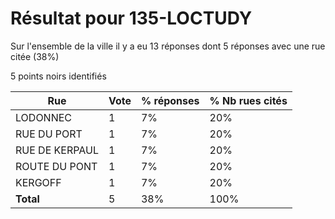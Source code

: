 # Résultat pour 135-LOCTUDY

Sur l'ensemble de la ville il y a eu 13 réponses dont 5 réponses avec une rue citée (38%)

5 points noirs identifiés

| Rue | Vote | % réponses | % Nb rues cités|
|-----|------|------------|----------------|
| LODONNEC | 1 | 7% | 20%|
| RUE DU PORT | 1 | 7% | 20%|
| RUE DE KERPAUL | 1 | 7% | 20%|
| ROUTE DU PONT | 1 | 7% | 20%|
| KERGOFF | 1 | 7% | 20%|
| **Total** | 5 | 38% | 100%|

